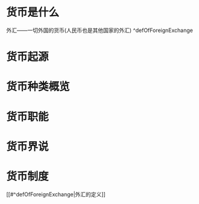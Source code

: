 # 货币是什么
外汇——一切外国的货币(人民币也是其他国家的外汇) ^defOfForeignExchange




# 货币起源




# 货币种类概览






# 货币职能



# 货币界说




# 货币制度


[[#^defOfForeignExchange|外汇的定义]]

